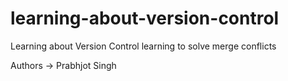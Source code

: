 # learning-about-version-control

Learning about Version Control
learning to solve merge conflicts


Authors -> Prabhjot Singh
